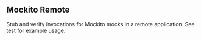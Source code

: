 ## Mockito Remote
Stub and verify invocations for Mockito mocks in a remote application.
See test for example usage.
